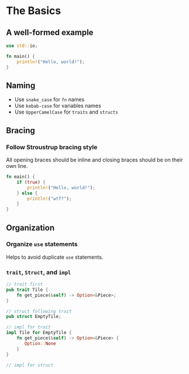 # The Basics
## A well-formed example
``` rust
use std::io;

fn main() {
	println!("Hello, world!");
}
```

## Naming
* Use `snake_case` for `fn` names
* Use `kebab-case` for variables names
* Use `UpperCamelCase` for `traits` and `structs`

## Bracing
### Follow Stroustrup bracing style
All opening braces should be inline and closing braces should be on their own line.

``` rust
fn main() {
	if (true) {
		println!("Hello, world!");
	} else {
		println!("wtf?");
	}
}
```

## Organization
### Organize `use` statements
Helps to avoid duplicate `use` statements.

### `trait`, `Struct`, and `impl`
``` rust
// trait first
pub trait Tile {
    fn get_piece(&self) -> Option<&Piece>;
}

// struct following trait
pub struct EmptyTile;

// impl for trait
impl Tile for EmptyTile {
    fn get_piece(&self) -> Option<&Piece> {
       Option::None
    }
}

// impl for struct
```

